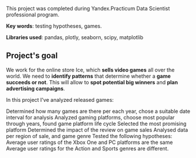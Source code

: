 This project was completed during Yandex.Practicum Data Scientist professional program.

**Key words**: testing hypotheses, games.

**Libraries used**: pandas, plotly, seaborn, scipy, matplotlib

## Project's goal<a id='goal'></a>

We work for the online store Ice, which **sells video games** all over the world. 
We need to **identify patterns** that determine whether a **game succeeds or not**. This will allow to **spot potential big winners** and **plan advertising campaigns**.

In this project I've analyzed released games:

Determined how many games are there per each year, chose a suitable date interval for analysis
Analyzed gaming platforms, choose most popular through years, found game platform life cycle
Selected the most promising platform
Determined the impact of the review on game sales
Analysed data per region of sale, and game genre
Tested the following hypotheses:
Average user ratings of the Xbox One and PC platforms are the same
Average user ratings for the Action and Sports genres are different.

